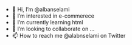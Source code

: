 - 👋 Hi, I’m @albanselami
- 👀 I’m interested in e-commerece 
- 🌱 I’m currently learning html
- 💞️ I’m looking to collaborate on ...
- 📫 How to reach me @alabnselami on Twitter 

<!---
albanselami/albanselami is a ✨ special ✨ repository because its `README.md` (this file) appears on your GitHub profile.
You can click the Preview link to take a look at your changes.
--->
